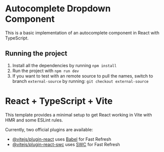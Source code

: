 # Autocomplete Dropdown Component

This is a basic implementation of an autocomplete component in React with TypeScript.

## Running the project

1. Install all the dependencies by running `npm install`
2. Run the project with `npm run dev`
3. If you want to test with an remote source to pull the names, switch to branch `external-source` by running: `git checkout external-source`

# React + TypeScript + Vite

This template provides a minimal setup to get React working in Vite with HMR and some ESLint rules.

Currently, two official plugins are available:

- [@vitejs/plugin-react](https://github.com/vitejs/vite-plugin-react/blob/main/packages/plugin-react/README.md) uses [Babel](https://babeljs.io/) for Fast Refresh
- [@vitejs/plugin-react-swc](https://github.com/vitejs/vite-plugin-react-swc) uses [SWC](https://swc.rs/) for Fast Refresh
